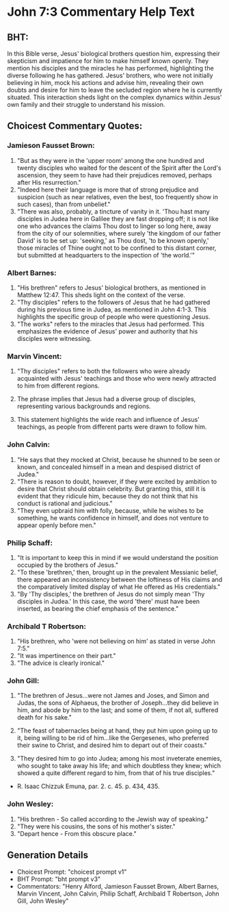 # John 7:3 Commentary Help Text

## BHT:
In this Bible verse, Jesus' biological brothers question him, expressing their skepticism and impatience for him to make himself known openly. They mention his disciples and the miracles he has performed, highlighting the diverse following he has gathered. Jesus' brothers, who were not initially believing in him, mock his actions and advise him, revealing their own doubts and desire for him to leave the secluded region where he is currently situated. This interaction sheds light on the complex dynamics within Jesus' own family and their struggle to understand his mission.

## Choicest Commentary Quotes:
### Jamieson Fausset Brown:
1. "But as they were in the 'upper room' among the one hundred and twenty disciples who waited for the descent of the Spirit after the Lord's ascension, they seem to have had their prejudices removed, perhaps after His resurrection."
2. "Indeed here their language is more that of strong prejudice and suspicion (such as near relatives, even the best, too frequently show in such cases), than from unbelief."
3. "There was also, probably, a tincture of vanity in it. 'Thou hast many disciples in Judea here in Galilee they are fast dropping off; it is not like one who advances the claims Thou dost to linger so long here, away from the city of our solemnities, where surely 'the kingdom of our father David' is to be set up: 'seeking,' as Thou dost, 'to be known openly,' those miracles of Thine ought not to be confined to this distant corner, but submitted at headquarters to the inspection of 'the world.'"

### Albert Barnes:
1. "His brethren" refers to Jesus' biological brothers, as mentioned in Matthew 12:47. This sheds light on the context of the verse.
2. "Thy disciples" refers to the followers of Jesus that he had gathered during his previous time in Judea, as mentioned in John 4:1-3. This highlights the specific group of people who were questioning Jesus.
3. "The works" refers to the miracles that Jesus had performed. This emphasizes the evidence of Jesus' power and authority that his disciples were witnessing.

### Marvin Vincent:
1. "Thy disciples" refers to both the followers who were already acquainted with Jesus' teachings and those who were newly attracted to him from different regions. 

2. The phrase implies that Jesus had a diverse group of disciples, representing various backgrounds and regions.

3. This statement highlights the wide reach and influence of Jesus' teachings, as people from different parts were drawn to follow him.

### John Calvin:
1. "He says that they mocked at Christ, because he shunned to be seen or known, and concealed himself in a mean and despised district of Judea."
2. "There is reason to doubt, however, if they were excited by ambition to desire that Christ should obtain celebrity. But granting this, still it is evident that they ridicule him, because they do not think that his conduct is rational and judicious."
3. "They even upbraid him with folly, because, while he wishes to be something, he wants confidence in himself, and does not venture to appear openly before men."

### Philip Schaff:
1. "It is important to keep this in mind if we would understand the position occupied by the brothers of Jesus."
2. "To these 'brethren,' then, brought up in the prevalent Messianic belief, there appeared an inconsistency between the loftiness of His claims and the comparatively limited display of what He offered as His credentials."
3. "By 'Thy disciples,' the brethren of Jesus do not simply mean 'Thy disciples in Judea.' In this case, the word 'there' must have been inserted, as bearing the chief emphasis of the sentence."

### Archibald T Robertson:
1. "His brethren, who 'were not believing on him' as stated in verse John 7:5." 
2. "It was impertinence on their part." 
3. "The advice is clearly ironical."

### John Gill:
1. "The brethren of Jesus...were not James and Joses, and Simon and Judas, the sons of Alphaeus, the brother of Joseph...they did believe in him, and abode by him to the last; and some of them, if not all, suffered death for his sake." 

2. "The feast of tabernacles being at hand, they put him upon going up to it, being willing to be rid of him...like the Gergesenes, who preferred their swine to Christ, and desired him to depart out of their coasts."

3. "They desired him to go into Judea; among his most inveterate enemies, who sought to take away his life; and which doubtless they knew; which showed a quite different regard to him, from that of his true disciples."

- R. Isaac Chizzuk Emuna, par. 2. c. 45. p. 434, 435.

### John Wesley:
1. "His brethren - So called according to the Jewish way of speaking." 
2. "They were his cousins, the sons of his mother's sister."
3. "Depart hence - From this obscure place."


## Generation Details
- Choicest Prompt: "choicest prompt v1"
- BHT Prompt: "bht prompt v3"
- Commentators: "Henry Alford, Jamieson Fausset Brown, Albert Barnes, Marvin Vincent, John Calvin, Philip Schaff, Archibald T Robertson, John Gill, John Wesley"
